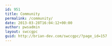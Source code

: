 ```yaml
---
id: 951
title: Community
permalink: /community/
date: 2013-03-28T16:04:12+00:00
author: pwsadmin
layout: swccgpc
guid: http://brian-dev.com/swccgpc/?page_id=157
---
```

